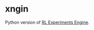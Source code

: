 # xngin

Python version of [RL Experiments Engine](https://github.com/agency-fund/rl-experiments-engine).
